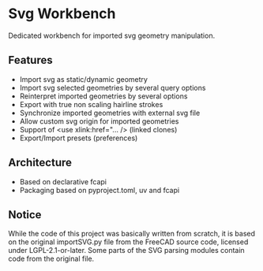 # Svg Workbench

Dedicated workbench for imported svg geometry manipulation.

## Features

- Import svg as static/dynamic geometry
- Import svg selected geometries by several query options
- Reinterpret imported geometries by several options
- Export with true non scaling hairline strokes
- Synchronize imported geometries with external svg file
- Allow custom svg origin for imported geometries
- Support of &lt;use xlink:href="... /&gt; (linked clones)
- Export/Import presets (preferences)

## Architecture

- Based on declarative fcapi
- Packaging based on pyproject.toml, uv and fcapi

## Notice

While the code of this project was basically written from scratch, it is based on the original importSVG.py file from the FreeCAD source code, licensed under LGPL-2.1-or-later. Some parts of the SVG parsing modules contain code from the original file.